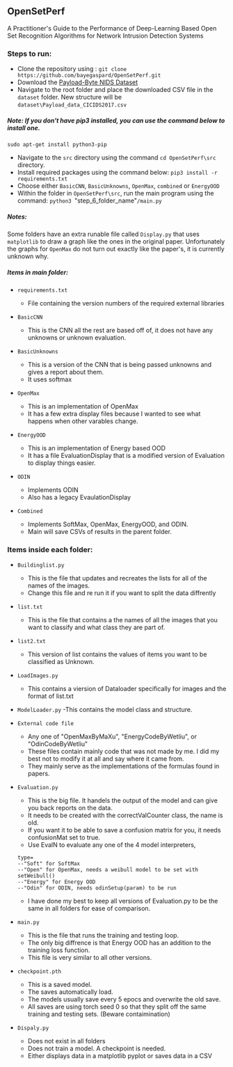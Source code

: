 ## OpenSetPerf
A Practitioner's Guide to the Performance of Deep-Learning Based Open Set Recognition Algorithms for Network Intrusion Detection Systems

### Steps to run:

- Clone the repository using : `git clone https://github.com/bayegaspard/OpenSetPerf.git`
- Download the [Payload-Byte NIDS Dataset](https://github.com/Yasir-ali-farrukh/Payload-Byte/tree/main/Data) 
- Navigate to the root folder and place the downloaded CSV file in the `dataset` folder. New structure will be `dataset\Payload_data_CICIDS2017.csv`
##### Note: If you don't have pip3 installed, you can use the command below to install one.

`sudo apt-get install python3-pip
`
- Navigate to the `src` directory using the command `cd OpenSetPerf\src` directory.
- Install required packages using the command below:
`pip3 install -r requirements.txt
`
- Choose either `BasicCNN`, `BasicUnknowns`, `OpenMax`, `combined` or `EnergyOOD`
- Within the folder in `OpenSetPerf\src`, run the main program using the command: `python3 `"step_6_folder_name"`/main.py`


##### Notes:
Some folders have an extra runable file called `Display.py` that uses `matplotlib` to draw a graph like the ones in the original paper.
Unfortunately the graphs for `OpenMax` do not turn out exactly like the paper's, it is currently unknown why.


##### Items in main folder: 

- `requirements.txt`
  - File containing the version numbers of the required external libraries

- `BasicCNN`
  - This is the CNN all the rest are based off of, it does not have any unknowns or unknown evaluation.

- `BasicUnknowns`
  - This is a version of the CNN that is being passed unknowns and gives a report about them.
  - It uses softmax

- `OpenMax`
  - This is an implementation of OpenMax
  - It has a few extra display files because I wanted to see what happens when other varables change.

- `EnergyOOD`
  - This is an implementation of Energy based OOD
  - It has a file EvaluationDisplay that is a modified version of Evaluation to display things easier.

- `ODIN`
  - Implements ODIN
  - Also has a legacy EvaulationDisplay

- `Combined`
  - Implements SoftMax, OpenMax, EnergyOOD, and ODIN.
  - Main will save CSVs of results in the parent folder.

### Items inside each folder:
- `Buildinglist.py`
  - This is the file that updates and recreates the lists for all of the names of the images.
  - Change this file and re run it if you want to split the data diffrently

- `list.txt`
  - This is the file that contains a the names of all the images that you want to classify and what class they are part of.

- `list2.txt`
  - This version of list contains the values of items you want to be classified as Unknown.

- `LoadImages.py`
  - This contains a viersion of Dataloader specifically for images and the format of list.txt

- `ModelLoader.py`
  -This contains the model class and structure.

- `External code file`
  - Any one of "OpenMaxByMaXu", "EnergyCodeByWetliu", or "OdinCodeByWetliu"
  - These files contain mainly code that was not made by me. I did my best not to modify it at all and say where it came from.
  - They mainly serve as the implementations of the formulas found in papers.

- `Evaluation.py`
  - This is the big file. It handels the output of the model and can give you back reports on the data.
  - It needs to be created with the correctValCounter class, the name is old.
  - If you want it to be able to save a confusion matrix for you, it needs confusionMat set to true.
  - Use EvalN to evaluate any one of the 4 model interpreters, 
  ```
  type= 
  --"Soft" for SoftMax
  --"Open" for OpenMax, needs a weibull model to be set with setWeibull()
  --"Energy" for Energy OOD
  --"Odin" for ODIN, needs odinSetup(param) to be run
  ```
  - I have done my best to keep all versions of Evaluation.py to be the same in all folders for ease of comparison.

- `main.py`
  - This is the file that runs the training and testing loop.
  - The only big diffrence is that Energy OOD has an addition to the training loss function.
  - This file is very similar to all other versions.

- `checkpoint.pth`
  - This is a saved model.
  - The saves automatically load.
  - The models usually save every 5 epocs and overwrite the old save.
  - All saves are using torch seed 0 so that they split off the same training and testing sets. (Beware contaimination)

- `Dispaly.py`
  - Does not exist in all folders
  - Does not train a model. A checkpoint is needed.
  - Either displays data in a matplotlib pyplot or saves data in a CSV
